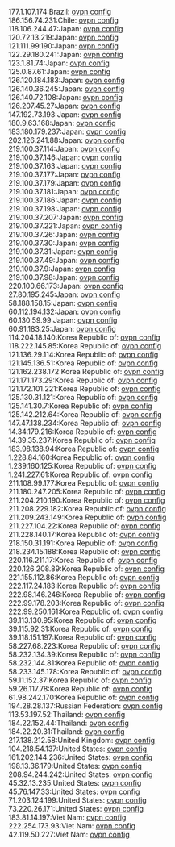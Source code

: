 177.1.107.174:Brazil: [ovpn config](vpn/177_1_107_174.ovpn)  
186.156.74.231:Chile: [ovpn config](vpn/186_156_74_231.ovpn)  
118.106.244.47:Japan: [ovpn config](vpn/118_106_244_47.ovpn)  
120.72.13.219:Japan: [ovpn config](vpn/120_72_13_219.ovpn)  
121.111.99.190:Japan: [ovpn config](vpn/121_111_99_190.ovpn)  
122.29.180.241:Japan: [ovpn config](vpn/122_29_180_241.ovpn)  
123.1.81.74:Japan: [ovpn config](vpn/123_1_81_74.ovpn)  
125.0.87.61:Japan: [ovpn config](vpn/125_0_87_61.ovpn)  
126.120.184.183:Japan: [ovpn config](vpn/126_120_184_183.ovpn)  
126.140.36.245:Japan: [ovpn config](vpn/126_140_36_245.ovpn)  
126.140.72.108:Japan: [ovpn config](vpn/126_140_72_108.ovpn)  
126.207.45.27:Japan: [ovpn config](vpn/126_207_45_27.ovpn)  
147.192.73.193:Japan: [ovpn config](vpn/147_192_73_193.ovpn)  
180.9.63.168:Japan: [ovpn config](vpn/180_9_63_168.ovpn)  
183.180.179.237:Japan: [ovpn config](vpn/183_180_179_237.ovpn)  
202.126.241.88:Japan: [ovpn config](vpn/202_126_241_88.ovpn)  
219.100.37.114:Japan: [ovpn config](vpn/219_100_37_114.ovpn)  
219.100.37.146:Japan: [ovpn config](vpn/219_100_37_146.ovpn)  
219.100.37.163:Japan: [ovpn config](vpn/219_100_37_163.ovpn)  
219.100.37.177:Japan: [ovpn config](vpn/219_100_37_177.ovpn)  
219.100.37.179:Japan: [ovpn config](vpn/219_100_37_179.ovpn)  
219.100.37.181:Japan: [ovpn config](vpn/219_100_37_181.ovpn)  
219.100.37.186:Japan: [ovpn config](vpn/219_100_37_186.ovpn)  
219.100.37.198:Japan: [ovpn config](vpn/219_100_37_198.ovpn)  
219.100.37.207:Japan: [ovpn config](vpn/219_100_37_207.ovpn)  
219.100.37.221:Japan: [ovpn config](vpn/219_100_37_221.ovpn)  
219.100.37.26:Japan: [ovpn config](vpn/219_100_37_26.ovpn)  
219.100.37.30:Japan: [ovpn config](vpn/219_100_37_30.ovpn)  
219.100.37.31:Japan: [ovpn config](vpn/219_100_37_31.ovpn)  
219.100.37.49:Japan: [ovpn config](vpn/219_100_37_49.ovpn)  
219.100.37.9:Japan: [ovpn config](vpn/219_100_37_9.ovpn)  
219.100.37.98:Japan: [ovpn config](vpn/219_100_37_98.ovpn)  
220.100.66.173:Japan: [ovpn config](vpn/220_100_66_173.ovpn)  
27.80.195.245:Japan: [ovpn config](vpn/27_80_195_245.ovpn)  
58.188.158.15:Japan: [ovpn config](vpn/58_188_158_15.ovpn)  
60.112.194.132:Japan: [ovpn config](vpn/60_112_194_132.ovpn)  
60.130.59.99:Japan: [ovpn config](vpn/60_130_59_99.ovpn)  
60.91.183.25:Japan: [ovpn config](vpn/60_91_183_25.ovpn)  
114.204.18.140:Korea Republic of: [ovpn config](vpn/114_204_18_140.ovpn)  
118.222.145.85:Korea Republic of: [ovpn config](vpn/118_222_145_85.ovpn)  
121.136.29.114:Korea Republic of: [ovpn config](vpn/121_136_29_114.ovpn)  
121.145.136.51:Korea Republic of: [ovpn config](vpn/121_145_136_51.ovpn)  
121.162.238.172:Korea Republic of: [ovpn config](vpn/121_162_238_172.ovpn)  
121.171.173.29:Korea Republic of: [ovpn config](vpn/121_171_173_29.ovpn)  
121.172.101.221:Korea Republic of: [ovpn config](vpn/121_172_101_221.ovpn)  
125.130.31.121:Korea Republic of: [ovpn config](vpn/125_130_31_121.ovpn)  
125.141.30.7:Korea Republic of: [ovpn config](vpn/125_141_30_7.ovpn)  
125.142.212.64:Korea Republic of: [ovpn config](vpn/125_142_212_64.ovpn)  
147.47.138.234:Korea Republic of: [ovpn config](vpn/147_47_138_234.ovpn)  
14.34.179.216:Korea Republic of: [ovpn config](vpn/14_34_179_216.ovpn)  
14.39.35.237:Korea Republic of: [ovpn config](vpn/14_39_35_237.ovpn)  
183.98.138.94:Korea Republic of: [ovpn config](vpn/183_98_138_94.ovpn)  
1.228.84.160:Korea Republic of: [ovpn config](vpn/1_228_84_160.ovpn)  
1.239.160.125:Korea Republic of: [ovpn config](vpn/1_239_160_125.ovpn)  
1.241.227.61:Korea Republic of: [ovpn config](vpn/1_241_227_61.ovpn)  
211.108.99.177:Korea Republic of: [ovpn config](vpn/211_108_99_177.ovpn)  
211.180.247.205:Korea Republic of: [ovpn config](vpn/211_180_247_205.ovpn)  
211.204.210.190:Korea Republic of: [ovpn config](vpn/211_204_210_190.ovpn)  
211.208.229.182:Korea Republic of: [ovpn config](vpn/211_208_229_182.ovpn)  
211.209.243.149:Korea Republic of: [ovpn config](vpn/211_209_243_149.ovpn)  
211.227.104.22:Korea Republic of: [ovpn config](vpn/211_227_104_22.ovpn)  
211.228.140.17:Korea Republic of: [ovpn config](vpn/211_228_140_17.ovpn)  
218.150.31.191:Korea Republic of: [ovpn config](vpn/218_150_31_191.ovpn)  
218.234.15.188:Korea Republic of: [ovpn config](vpn/218_234_15_188.ovpn)  
220.116.211.17:Korea Republic of: [ovpn config](vpn/220_116_211_17.ovpn)  
220.126.208.89:Korea Republic of: [ovpn config](vpn/220_126_208_89.ovpn)  
221.155.112.86:Korea Republic of: [ovpn config](vpn/221_155_112_86.ovpn)  
222.117.24.183:Korea Republic of: [ovpn config](vpn/222_117_24_183.ovpn)  
222.98.146.246:Korea Republic of: [ovpn config](vpn/222_98_146_246.ovpn)  
222.99.178.203:Korea Republic of: [ovpn config](vpn/222_99_178_203.ovpn)  
222.99.250.161:Korea Republic of: [ovpn config](vpn/222_99_250_161.ovpn)  
39.113.130.95:Korea Republic of: [ovpn config](vpn/39_113_130_95.ovpn)  
39.115.92.31:Korea Republic of: [ovpn config](vpn/39_115_92_31.ovpn)  
39.118.151.197:Korea Republic of: [ovpn config](vpn/39_118_151_197.ovpn)  
58.227.68.223:Korea Republic of: [ovpn config](vpn/58_227_68_223.ovpn)  
58.232.134.39:Korea Republic of: [ovpn config](vpn/58_232_134_39.ovpn)  
58.232.144.81:Korea Republic of: [ovpn config](vpn/58_232_144_81.ovpn)  
58.233.145.178:Korea Republic of: [ovpn config](vpn/58_233_145_178.ovpn)  
59.11.152.37:Korea Republic of: [ovpn config](vpn/59_11_152_37.ovpn)  
59.26.117.78:Korea Republic of: [ovpn config](vpn/59_26_117_78.ovpn)  
61.98.242.170:Korea Republic of: [ovpn config](vpn/61_98_242_170.ovpn)  
194.28.28.137:Russian Federation: [ovpn config](vpn/194_28_28_137.ovpn)  
113.53.197.52:Thailand: [ovpn config](vpn/113_53_197_52.ovpn)  
184.22.152.44:Thailand: [ovpn config](vpn/184_22_152_44.ovpn)  
184.22.20.31:Thailand: [ovpn config](vpn/184_22_20_31.ovpn)  
217.138.212.58:United Kingdom: [ovpn config](vpn/217_138_212_58.ovpn)  
104.218.54.137:United States: [ovpn config](vpn/104_218_54_137.ovpn)  
161.202.144.236:United States: [ovpn config](vpn/161_202_144_236.ovpn)  
198.13.36.179:United States: [ovpn config](vpn/198_13_36_179.ovpn)  
208.94.244.242:United States: [ovpn config](vpn/208_94_244_242.ovpn)  
45.32.13.235:United States: [ovpn config](vpn/45_32_13_235.ovpn)  
45.76.147.33:United States: [ovpn config](vpn/45_76_147_33.ovpn)  
71.203.124.199:United States: [ovpn config](vpn/71_203_124_199.ovpn)  
73.220.26.171:United States: [ovpn config](vpn/73_220_26_171.ovpn)  
183.81.14.197:Viet Nam: [ovpn config](vpn/183_81_14_197.ovpn)  
222.254.173.93:Viet Nam: [ovpn config](vpn/222_254_173_93.ovpn)  
42.119.50.227:Viet Nam: [ovpn config](vpn/42_119_50_227.ovpn)  
